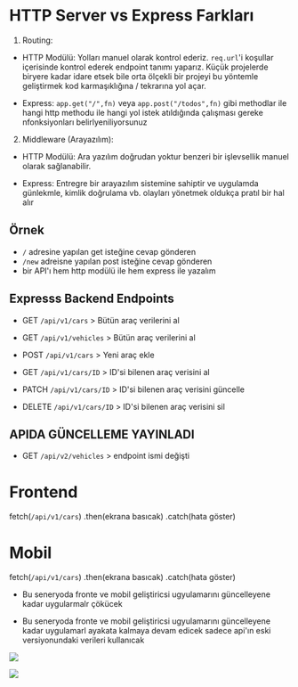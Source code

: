 # HTTP Server vs Express Farkları

1. Routing:

- HTTP Modülü: Yolları manuel olarak kontrol ederiz. `req.url`'i koşullar içerisinde kontrol ederek endpoint tanımı yaparız. Küçük projelerde biryere kadar idare etsek bile orta ölçekli bir projeyi bu yöntemle geliştirmek kod karmaşıklığına / tekrarına yol açar.

- Express: `app.get("/",fn)` veya `app.post("/todos",fn)` gibi methodlar ile hangi http methodu ile hangi yol istek atıldığında çalışması gereke nfonksiyonları belirlyeniliyorsunuz

2. Middleware (Arayazılım):

- HTTP Modülü: Ara yazılım doğrudan yoktur benzeri bir işlevsellik manuel olarak sağlanabilir.

- Express: Entregre bir arayazılım sistemine sahiptir ve uygulamda günlekmle, kimlik doğrulama vb. olayları yönetmek oldukça pratıl bir hal alır

## Örnek

- `/` adresine yapılan get isteğine cevap gönderen
- `/new` adreisne yapılan post isteğine cevap gönderen
- bir API'ı hem http modülü ile hem express ile yazalım

## Expresss Backend Endpoints

- GET `/api/v1/cars` > Bütün araç verilerini al
- GET `/api/v1/vehicles` > Bütün araç verilerini al
- POST `/api/v1/cars` > Yeni araç ekle

- GET `/api/v1/cars/ID` > ID'si bilenen araç verisini al
- PATCH `/api/v1/cars/ID` > ID'si bilenen araç verisini güncelle
- DELETE `/api/v1/cars/ID` > ID'si bilenen araç verisini sil

## APIDA GÜNCELLEME YAYINLADI

- GET `/api/v2/vehicles` > endpoint ismi değişti

# Frontend

fetch(`/api/v1/cars`)
.then(ekrana basıcak)
.catch(hata göster)

# Mobil

fetch(`/api/v1/cars`)
.then(ekrana basıcak)
.catch(hata göster)

- Bu seneryoda fronte ve mobil geliştiricsi ugyulamarını güncelleyene kadar uygularmalr çökücek

- Bu seneryoda fronte ve mobil geliştiricsi ugyulamarını güncelleyene kadar uygulamarl ayakata kalmaya devam edicek sadece api'ın eski versiyonundaki verileri kullanıcak

<img src="./video.gif" />

![](./src/assets/amazonApp.gif)